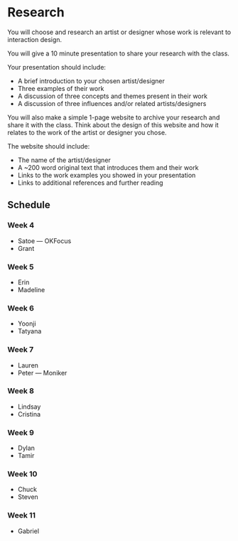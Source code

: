 # Research

You will choose and research an artist or designer whose work is relevant to interaction design.

You will give a 10 minute presentation to share your research with the class.

Your presentation should include:
- A brief introduction to your chosen artist/designer
- Three examples of their work
- A discussion of three concepts and themes present in their work
- A discussion of three influences and/or related artists/designers

You will also make a simple 1-page website to archive your research and share it with the class. Think about the design of this website and how it relates to the work of the artist or designer you chose.

The website should include:
- The name of the artist/designer
- A ~200 word original text that introduces them and their work
- Links to the work examples you showed in your presentation
- Links to additional references and further reading

## Schedule

### Week 4

* Satoe — OKFocus
* Grant

### Week 5

* Erin
* Madeline

### Week 6

* Yoonji
* Tatyana

### Week 7

* Lauren
* Peter — Moniker

### Week 8

* Lindsay
* Cristina

### Week 9

* Dylan
* Tamir

### Week 10

* Chuck
* Steven

### Week 11

* Gabriel
